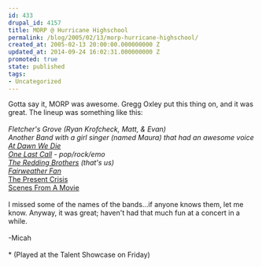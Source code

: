 ```yaml
---
id: 433
drupal_id: 4157
title: MORP @ Hurricane Highschool
permalink: /blog/2005/02/13/morp-hurricane-highschool/
created_at: 2005-02-13 20:00:00.000000000 Z
updated_at: 2014-09-24 16:02:31.000000000 Z
promoted: true
state: published
tags:
- Uncategorized
---
```

Gotta say it, MORP was awesome. Gregg Oxley put this thing on, and it was great. The lineup was something like this:<br /><br />*Fletcher's Grove (Ryan Krofcheck, Matt, &amp; Evan)<br />Another Band with a girl singer (named Maura) that had an awesome voice<br /><a href="http://www.purevolume.com/atdawnwedie/">At Dawn We Die</a><br /><a href="http://www.onelastcall.net">One Last Call</a> - pop/rock/emo<br /><a href="http://www.reddingbrothers.com/">The Redding Brothers</a> (that's us)<br /><a href="http://www.fairweatherfan.net">Fairweather Fan</a><br />*<a href="http://www.purevolume.com/thepresentcrisis">The Present Crisis</a><br /><a href="http://www.scenesfromamovie.com">Scenes From A Movie</a><br /><br />I missed some of the names of the bands...if anyone knows them, let me know. Anyway, it was great; haven't had that much fun at a concert in a while.<br /><br />-Micah<br /><br />* (Played at the Talent Showcase on Friday)
